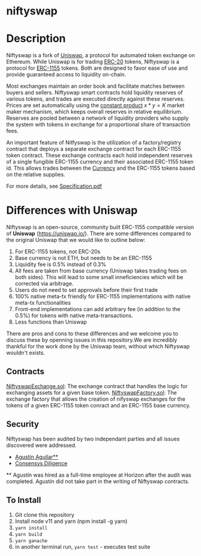 niftyswap
=========

# Description

Niftyswap is a fork of [Uniswap](<https://hackmd.io/@477aQ9OrQTCbVR3fq1Qzxg/HJ9jLsfTz?type=view>), a protocol for automated token exchange on Ethereum. While Uniswap is for trading [ERC-20](<https://eips.ethereum.org/EIPS/eip-20>) tokens, Niftyswap is a protocol for [ERC-1155](<https://github.com/ethereum/EIPs/blob/master/EIPS/eip-1155.md>) tokens. Both are designed to favor ease of use and provide guaranteed access to liquidity on-chain. 

Most exchanges maintain an order book and facilitate matches between buyers and sellers. Niftyswap smart contracts hold liquidity reserves of various tokens, and trades are executed directly against these reserves. Prices are set automatically using the [constant product](https://ethresear.ch/t/improving-front-running-resistance-of-x-y-k-market-makers/1281)  $x*y = K$ market maker mechanism, which keeps overall reserves in relative equilibrium. Reserves are pooled between a network of liquidity providers who supply the system with tokens in exchange for a proportional share of transaction fees. 

An important feature of Nitfyswap is the utilization of a factory/registry contract that deploys a separate exchange contract for each ERC-1155 token contract. These exchange contracts each hold independent reserves of a single fungible ERC-1155 currency and their associated ERC-1155 token id. This allows trades between the [Currency](#currency) and the ERC-1155 tokens based on the relative supplies. 

For more details, see [Specification.pdf](https://github.com/arcadeum/niftyswap/blob/master/SPECIFICATIONS.pdf)

# Differences with Uniswap
Niftyswap is an open-source, community built ERC-1155 compatible version of **Uniswap** (https://uniswap.io/). There are some differences compared to the original Uniswap that we would like to outline below:

1. For ERC-1155 tokens, not ERC-20s
2. Base currency is not ETH, but needs to be an ERC-1155
3. Liquidity fee is 0.5% instead of 0.3%
4. All fees are taken from base currency (Uniswap takes trading fees on both sides). This will lead to some small inneficiencies which will be corrected via arbitrage.
4. Users do not need to set approvals before their first trade
5. 100% native meta-tx friendly for ERC-1155 implementations with native meta-tx functionalities
6. Front-end implementations can add arbitrary fee (in addition to the 0.5%) for tokens with native meta-transactions.
7. Less functions than Uniswap

There are pros and cons to these differences and we welcome you to discuss these by openning issues in this repository.We are incredibly thankful for the work done by the Uniswap team, without which Niftyswap wouldn't exists.

## Contracts

[NiftyswapExchange.sol](https://github.com/arcadeum/niftyswap/blob/master/contracts/exchange/NiftyswapExchange.sol): The exchange contract that handles the logic for exchanging assets for a given base token.
[NiftyswapFactory.sol](https://github.com/arcadeum/niftyswap/blob/master/contracts/exchange/NiftyswapFactory.sol): The exchange factory that allows the creation of nifyswap exchanges for the tokens of a given ERC-1155 token conract and an ERC-1155 base currency.

## Security
Niftyswap has been audited by two independant parties and all issues discovered were addressed. 
- [Agustín Aguilar**](https://github.com/arcadeum/niftyswap/blob/master/audits/Security_Audit_Nitfyswap_Horizon_Games_1.pdf)
- [Consensys Diligence](https://github.com/arcadeum/niftyswap/blob/master/audits/April_2020_Balance_Patch_1.md) 

** Agustín was hired as a full-time employee at Horizon after the audit was completed. Agustín did not take part in the writing of Niftyswap contracts.

## To Install
1. Git clone this repository
2. Install node v11 and yarn (npm install -g yarn)
3. `yarn install`
4. `yarn build`
5. `yarn ganache`
6. in another terminal run, `yarn test` - executes test suite

